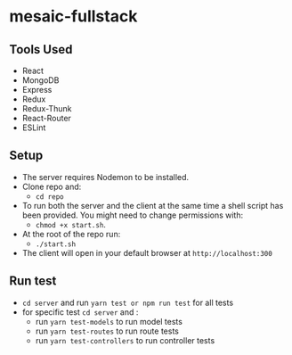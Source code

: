 # mesaic-fullstack

## Tools Used
* React
* MongoDB
* Express
* Redux
* Redux-Thunk
* React-Router
* ESLint

## Setup

- The server requires Nodemon to be installed. 
- Clone repo and:
  - `cd repo`
- To run both the server and the client at the same time a shell script has been provided. You might need to change permissions with:
  - `chmod +x start.sh`.
- At the root of the repo run:
  - `./start.sh`
- The client will open in your default browser at `http://localhost:300`


## Run test

- `cd server` and run `yarn test or npm run test` for all tests
- for specific test `cd server` and :
  * run `yarn test-models` to run model tests
  * run `yarn test-routes` to run route tests
  * run `yarn test-controllers` to run controller tests
